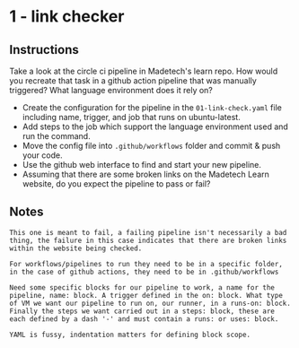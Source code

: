 # 1 - link checker

## Instructions
Take a look at the circle ci pipeline in Madetech's learn repo.
How would you recreate that task in a github action pipeline that was manually triggered? What language environment does it rely on?

- Create the configuration for the pipeline in the `01-link-check.yaml` file including name, trigger, and job that runs on ubuntu-latest.
- Add steps to the job which support the language environment used and run the command.
- Move the config file into `.github/workflows` folder and commit & push your code.
- Use the github web interface to find and start your new pipeline.
- Assuming that there are some broken links on the Madetech Learn website, do you expect the pipeline to pass or fail?

## Notes
    This one is meant to fail, a failing pipeline isn't necessarily a bad thing, the failure in this case indicates that there are broken links within the website being checked.

    For workflows/pipelines to run they need to be in a specific folder, in the case of github actions, they need to be in .github/workflows

    Need some specific blocks for our pipeline to work, a name for the pipeline, name: block. A trigger defined in the on: block. What type of VM we want our pipeline to run on, our runner, in a runs-on: block. Finally the steps we want carried out in a steps: block, these are each defined by a dash '-' and must contain a runs: or uses: block.

    YAML is fussy, indentation matters for defining block scope.
